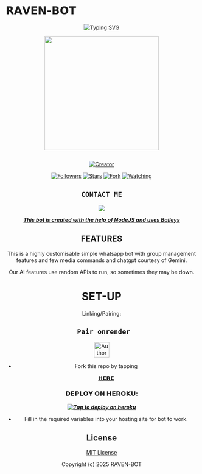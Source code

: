 # 𝗥𝗔𝗩𝗘𝗡-𝗕𝗢𝗧
<div align="center">
<a href="https://git.io/typing-svg"><img src="https://readme-typing-svg.demolab.com?font=Black+Ops+One&size=50&pause=1000&color=1BAFBAFF&center=true&width=910&height=100&lines=THIS  IS+RAVEN-MD;MULTI+DEVICE+WHATSAPP+BOT;CREATED+BY+NICK;PUBLIC+RELEASED; ...;TEAM RAVEN-𝙼𝙳." alt="Typing SVG" /></a>
  </p>
  
<p align="center">
<img src="https://telegra.ph/file/416c3ae0cfe59be8db011.jpg" width="300" height="300"/>
</p>
<p align="center">
  <a href="#"><img src="http://readme-typing-svg.herokuapp.com?color=d1fa02&center=true&vCenter=true&multiline=false&lines=RAVEN+WHATSAPP+BOT" alt="">
</p>
<p align="center">
<a href="#"><img title="Creator" src="https://img.shields.io/badge/Creator-𝗡𝗶𝗰𝗸_𝗛𝘂𝗻𝘁𝗲𝗿-blue.svg?style=for-the-badge&logo=github"></a>
</p>
<p align="center">
<a href="https://github.com/HunterNick2?tab=followers"><img title="Followers" src="https://img.shields.io/github/followers/HunterNick2?label=Followers&style=social"></a>
<a href="https://github.com/HunterNick2/RAVEN-BOT/stargazers/"><img title="Stars" src="https://img.shields.io/github/stars/HunterNick2/RAVEN-BOT?&style=social"></a>
<a href="https://github.com/HunterNick2/RAVEN-BOT/network/members"><img title="Fork" src="https://img.shields.io/github/forks/HunterNick2/RAVEN-BOT?style=social"></a>
<a href="https://github.com/HunterNick2/RAVEN-BOT/watchers"><img title="Watching" src="https://img.shields.io/github/watchers/HunterNick2/RAVEN-BOT?label=Watching&style=social"></a>
</p>
 

## ```CONTACT ME```

<p align="center">

<a href="https://api.whatsapp.com/send?phone=254114660061&text=Hello+N꙰i꙰c꙰k꙰༆"><img src="https://img.shields.io/badge/Contact 𝗡𝗜𝗖𝗞༆-25D366?style=for-the-badge&logo=whatsapp&logoColor=white" />


***This bot is created with the help of NodeJS and uses [Baileys](https://github.com/whiskeysockets/Baileys)***

## FEATURES
This is a highly customisable simple whatsapp bot with group management features and few media commands and chatgpt courtesy of Gemini.

Our AI features use random APIs to run, so sometimes they may be down.

# SET-UP

Linking/Pairing:
## ` Pair onrender`
<p align="centre">
<a href="https://pairing-raven.onrender.com"><img height= "40" title="Author" src="https://img.shields.io/badge/Session-green?style=for-the-badge&logo=render"></a>
<p/>
            
    
- Fork this repo by tapping

  [𝗛𝗘𝗥𝗘](https://github.com/HunterNick2/RAVEN-BOT/fork) 

###  𝗗𝗘𝗣𝗟𝗢𝗬 𝗢𝗡 𝗛𝗘𝗥𝗢𝗞𝗨:


 ***[![Tap to deploy on heroku](https://www.herokucdn.com/deploy/button.svg)](https://dashboard.heroku.com/new?button-url=https://github.com/HunterNick2/RAVEN-BOT&template=https://github.com/HunterNick2/RAVEN-BOT.git)***
 

    

- Fill in the required variables into your hosting site for bot to work.
 </h2>
     

    
 





## License

[MIT License](https://github.com/HunterNick2/RAVEN-BOT/blob/main/LICENSE)

Copyright (c) 2025 RAVEN-BOT 


